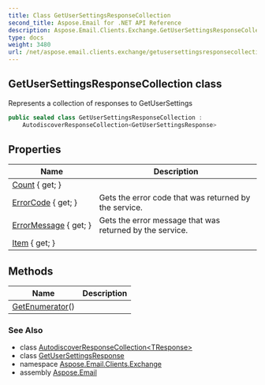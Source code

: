 ```yaml
---
title: Class GetUserSettingsResponseCollection
second_title: Aspose.Email for .NET API Reference
description: Aspose.Email.Clients.Exchange.GetUserSettingsResponseCollection class. Represents a collection of responses to GetUserSettings
type: docs
weight: 3480
url: /net/aspose.email.clients.exchange/getusersettingsresponsecollection/
---
```

## GetUserSettingsResponseCollection class

Represents a collection of responses to GetUserSettings

```csharp
public sealed class GetUserSettingsResponseCollection : 
    AutodiscoverResponseCollection<GetUserSettingsResponse>
```

## Properties

| Name | Description |
| --- | --- |
| [Count](../../aspose.email.clients.exchange/autodiscoverresponsecollection-1/count/) { get; } |  |
| [ErrorCode](../../aspose.email.clients.exchange/autodiscoverresponse/errorcode/) { get; } | Gets the error code that was returned by the service. |
| [ErrorMessage](../../aspose.email.clients.exchange/autodiscoverresponse/errormessage/) { get; } | Gets the error message that was returned by the service. |
| [Item](../../aspose.email.clients.exchange/autodiscoverresponsecollection-1/item/) { get; } |  |

## Methods

| Name | Description |
| --- | --- |
| [GetEnumerator](../../aspose.email.clients.exchange/autodiscoverresponsecollection-1/getenumerator/)() |  |

### See Also

* class [AutodiscoverResponseCollection&lt;TResponse&gt;](../autodiscoverresponsecollection-1/)
* class [GetUserSettingsResponse](../getusersettingsresponse/)
* namespace [Aspose.Email.Clients.Exchange](../../aspose.email.clients.exchange/)
* assembly [Aspose.Email](../../)


